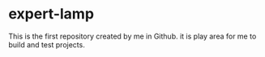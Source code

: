 # expert-lamp
This is the first repository created by me in Github. it is play area for me to build and test projects.
